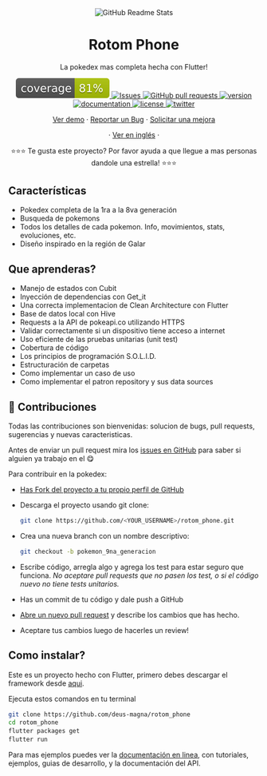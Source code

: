 <p align="center">
 <img width="100px" src="https://res.cloudinary.com/rmontufar1792/image/upload/v1619156157/github/rotom_phone.svg" align="center" alt="GitHub Readme Stats" />
 <h1 align="center">Rotom Phone</h1>
 <p align="center">La pokedex mas completa hecha con Flutter!</p>
</p>
  <p align="center">
    <a href="">
      <img src="coverage_badge.svg" />
    </a>
    <a href="https://github.com/deus-magna/rotom_phone/issues">
      <img alt="Issues" src="https://img.shields.io/github/issues/deus-magna/rotom_phone?color=0088ff" />
    </a>
    <a href="https://github.com/deus-magna/rotom_phone/pulls">
      <img alt="GitHub pull requests" src="https://img.shields.io/github/issues-pr/deus-magna/rotom_phone?color=0088ff" />
    </a>
    <a href="https://img.shields.io/badge/version-1.0.0-blue">
      <img alt="version" src="https://img.shields.io/badge/version-1.0.0-blue" />
    </a>
    <a href="https://img.shields.io/badge/documentation-yes-success">
      <img alt="documentation" src="https://img.shields.io/badge/documentation-yes-success" />
    </a>
    <a href="https://img.shields.io/badge/License-MIT-yellow.svg">
      <img alt="license" src="https://img.shields.io/badge/License-MIT-yellow.svg" />
    </a>
     <a href="https://img.shields.io/twitter/follow/deus_magna?style=social">
      <img alt="twitter" src="https://img.shields.io/twitter/follow/deus_magna?style=social" />
    </a>
  </p>

  <p align="center">
    <a href="#demo">Ver demo</a>
    ·
    <a href="https://github.com/deus-magna/rotom_phone/issues/new/choose">Reportar un Bug</a>
    ·
    <a href="https://github.com/deus-magna/rotom_phone/issues/new/choose">Solicitar una mejora</a>
  </p>
  <p align="center">
    ·
    <a href="/docs/readme_en.md">Ver en inglés</a>
    ·
  </p>
</p>
<p align="center">⭐️⭐️⭐️ Te gusta este proyecto? Por favor ayuda a que llegue a mas personas dandole una estrella! ⭐️⭐️⭐️

## Características
- Pokedex completa de la 1ra a la 8va generación
- Busqueda de pokemons
- Todos los detalles de cada pokemon. Info, movimientos, stats, evoluciones, etc.
- Diseño inspirado en la región de Galar

## Que aprenderas?
- Manejo de estados con Cubit
- Inyección de dependencias con Get_it
- Una correcta implementacion de Clean Architecture con Flutter
- Base de datos local con Hive
- Requests a la API de pokeapi.co utilizando HTTPS
- Validar correctamente si un dispositivo tiene acceso a internet
- Uso eficiente de las pruebas unitarias (unit test)
- Cobertura de código
- Los principios de programación S.O.L.I.D.
- Estructuración de carpetas
- Como implementar un caso de uso
- Como implementar el patron repository y sus data sources

## 🤝 Contribuciones

Todas las contribuciones son bienvenidas: solucion de bugs, pull requests, sugerencias y nuevas caracteristicas.

Antes de enviar un pull request mira los [issues en GitHub](https://github.com/deus-magna/rotom_phone/issues) para saber si alguien ya trabajo en el 😋

Para contribuir en la pokedex:

- [Has Fork del proyecto a tu propio perfil de GitHub](https://help.github.com/articles/fork-a-repo/)

- Descarga el proyecto usando git clone:

    ```sh
    git clone https://github.com/<YOUR_USERNAME>/rotom_phone.git
    ```

- Crea una nueva branch con un nombre descriptivo:

    ```sh
    git checkout -b pokemon_9na_generacion
    ```

- Escribe código, arregla algo y agrega los test para estar seguro que funciona. *No aceptare pull requests que no pasen los test, o si el código nuevo no tiene tests unitarios.*

- Has un commit de tu código y dale push a GitHub

- [Abre un nuevo pull request](https://help.github.com/articles/creating-a-pull-request/) y describe los cambios que has hecho.

- Aceptare tus cambios luego de hacerles un review!

## Como instalar?

Este es un proyecto hecho con Flutter, primero debes descargar el framework desde [aqui](https://flutter.dev/docs/get-started/install).

Ejecuta estos comandos en tu terminal

```sh
git clone https://github.com/deus-magna/rotom_phone
cd rotom_phone
flutter packages get
flutter run
```

Para mas ejemplos puedes ver la
[documentación en linea](https://flutter.dev/docs), con tutoriales,
ejemplos, guias de desarrollo, y la documentación del API.
